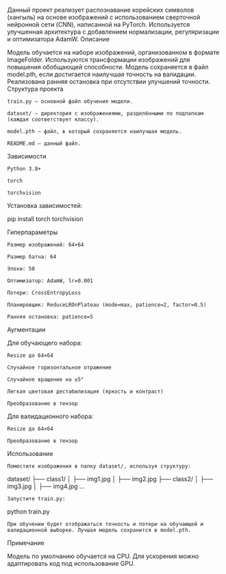 Данный проект реализует распознавание корейских символов (хангыль) на основе изображений с использованием сверточной нейронной сети (CNN), написанной на PyTorch. Используется улучшенная архитектура с добавлением нормализации, регуляризации и оптимизатора AdamW.
Описание

Модель обучается на наборе изображений, организованном в формате ImageFolder. Используются трансформации изображений для повышения обобщающей способности. Модель сохраняется в файл model.pth, если достигается наилучшая точность на валидации. Реализована ранняя остановка при отсутствии улучшений точности.
Структура проекта

    train.py — основной файл обучения модели.

    dataset/ — директория с изображениями, разделёнными по подпапкам (каждая соответствует классу).

    model.pth — файл, в который сохраняется наилучшая модель.

    README.md — данный файл.

Зависимости

    Python 3.8+

    torch

    torchvision

Установка зависимостей:

pip install torch torchvision

Гиперпараметры

    Размер изображений: 64×64

    Размер батча: 64

    Эпохи: 50

    Оптимизатор: AdamW, lr=0.001

    Потери: CrossEntropyLoss

    Планировщик: ReduceLROnPlateau (mode=max, patience=2, factor=0.5)

    Ранняя остановка: patience=5

Аугментации

Для обучающего набора:

    Resize до 64×64

    Случайное горизонтальное отражение

    Случайное вращение на ±5°

    Легкая цветовая дестабилизация (яркость и контраст)

    Преобразование в тензор

Для валидационного набора:

    Resize до 64×64

    Преобразование в тензор

Использование

    Поместите изображения в папку dataset/, используя структуру:

dataset/
├── class1/
│   ├── img1.jpg
│   ├── img2.jpg
├── class2/
│   ├── img3.jpg
│   ├── img4.jpg
...

    Запустите train.py:

python train.py

    При обучении будет отображаться точность и потери на обучающей и валидационной выборке. Лучшая модель сохранится в model.pth.

Примечание

Модель по умолчанию обучается на CPU. Для ускорения можно адаптировать код под использование GPU.
